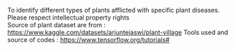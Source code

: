 To identify different types of plants afflicted with specific plant diseases.<br>
Please respect intellectual property rights<br>
Source of plant dataset are from : https://www.kaggle.com/datasets/arjuntejaswi/plant-village
Tools used and source of codes : https://www.tensorflow.org/tutorials#
